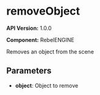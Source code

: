 # removeObject

**API Version:** 1.0.0

**Component:** RebelENGINE

Removes an object from the scene

## Parameters

- **object**: Object to remove

